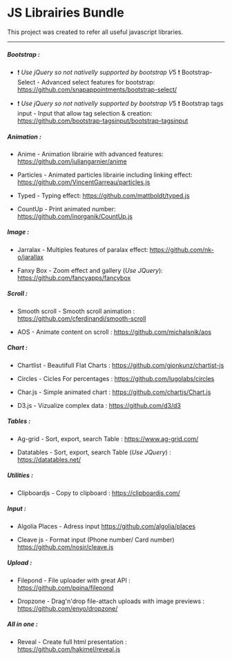 # JS Librairies Bundle

This project was created to refer all useful javascript libraries.

------------

##### Bootstrap : 

- :heavy_exclamation_mark: *Use jQuery so not nativelly supported by bootstrap V*5  :heavy_exclamation_mark: 
 Bootstrap-Select - Advanced select features for bootstrap: 
 https://github.com/snapappointments/bootstrap-select/
 
- :heavy_exclamation_mark: *Use jQuery so not nativelly supported by bootstrap V*5  :heavy_exclamation_mark: 
 Bootstrap tags input - Input that allow tag selection & creation: 
 https://github.com/bootstrap-tagsinput/bootstrap-tagsinput


##### Animation : 

- Anime - Animation librairie with advanced features: 
 https://github.com/juliangarnier/anime

- Particles - Animated particles librairie including linking effect: 
https://github.com/VincentGarreau/particles.js

- Typed - Typing effect: 
https://github.com/mattboldt/typed.js

- CountUp - Print animated number: 
https://github.com/inorganik/CountUp.js


##### Image : 

- Jarralax - Multiples features of paralax effect: 
https://github.com/nk-o/jarallax

- Fanxy Box - Zoom effect and gallery (*Use JQuery*): 
https://github.com/fancyapps/fancybox


##### Scroll : 

- Smooth scroll - Smooth scroll animation :
https://github.com/cferdinandi/smooth-scroll

- AOS - Animate content on scroll :
https://github.com/michalsnik/aos

##### Chart : 

- Chartlist - Beautifull Flat Charts :
https://github.com/gionkunz/chartist-js

- Circles - Cicles For percentages :
https://github.com/lugolabs/circles

- Char.js - Simple animated chart :
https://github.com/chartjs/Chart.js

- D3.js - Vizualize complex data :
https://github.com/d3/d3

##### Tables : 

- Ag-grid - Sort, export, search Table :
https://www.ag-grid.com/

- Datatables - Sort, export, search Table (*Use JQuery*) : 
https://datatables.net/


##### Utilities : 

- Clipboardjs - Copy to clipboard :
https://clipboardjs.com/


##### Input : 

- Algolia Places - Adress input
https://github.com/algolia/places

- Cleave js - Format input (Phone number/ Card number)
https://github.com/nosir/cleave.js


##### Upload : 

- Filepond - File uploader with great API :
https://github.com/pqina/filepond

- Dropzone - Drag'n'drop file-attach uploads with image previews :
https://github.com/enyo/dropzone/

##### All in one : 
- Reveal - Create full html presentation :
https://github.com/hakimel/reveal.js


